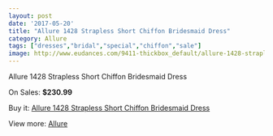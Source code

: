 ```yaml
---
layout: post
date: '2017-05-20'
title: "Allure 1428 Strapless Short Chiffon Bridesmaid Dress"
category: Allure 
tags: ["dresses","bridal","special","chiffon","sale"]
image: http://www.eudances.com/9411-thickbox_default/allure-1428-strapless-short-chiffon-bridesmaid-dress.jpg
---
```

Allure 1428 Strapless Short Chiffon Bridesmaid Dress

On Sales: **$230.99**
<a href="https://www.eudances.com/en/allure/3136-allure-1428-strapless-short-chiffon-bridesmaid-dress.html"><amp-img layout="responsive" width="600" height="600" src="//www.eudances.com/9411-thickbox_default/allure-1428-strapless-short-chiffon-bridesmaid-dress.jpg" alt="Allure 1428 Strapless Short Chiffon Bridesmaid Dress 0" /></a>
<a href="https://www.eudances.com/en/allure/3136-allure-1428-strapless-short-chiffon-bridesmaid-dress.html"><amp-img layout="responsive" width="600" height="600" src="//www.eudances.com/9414-thickbox_default/allure-1428-strapless-short-chiffon-bridesmaid-dress.jpg" alt="Allure 1428 Strapless Short Chiffon Bridesmaid Dress 1" /></a>
<a href="https://www.eudances.com/en/allure/3136-allure-1428-strapless-short-chiffon-bridesmaid-dress.html"><amp-img layout="responsive" width="600" height="600" src="//www.eudances.com/9413-thickbox_default/allure-1428-strapless-short-chiffon-bridesmaid-dress.jpg" alt="Allure 1428 Strapless Short Chiffon Bridesmaid Dress 2" /></a>
<a href="https://www.eudances.com/en/allure/3136-allure-1428-strapless-short-chiffon-bridesmaid-dress.html"><amp-img layout="responsive" width="600" height="600" src="//www.eudances.com/9412-thickbox_default/allure-1428-strapless-short-chiffon-bridesmaid-dress.jpg" alt="Allure 1428 Strapless Short Chiffon Bridesmaid Dress 3" /></a>

Buy it: [Allure 1428 Strapless Short Chiffon Bridesmaid Dress](https://www.eudances.com/en/allure/3136-allure-1428-strapless-short-chiffon-bridesmaid-dress.html "Allure 1428 Strapless Short Chiffon Bridesmaid Dress")

View more: [Allure ](https://www.eudances.com/en/53-allure "Allure ")